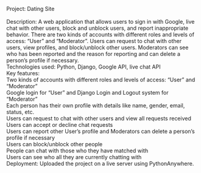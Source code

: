 Project: Dating Site<br><br>
Description: A web application that allows users to sign in with Google, live chat with other users, block and unblock users, and report inappropriate behavior. There are two kinds of accounts with different roles and levels of access: “User” and “Moderator”. Users can request to chat with other users, view profiles, and block/unblock other users. Moderators can see who has been reported and the reason for reporting and can delete a person’s profile if necessary.<br>
Technologies used: Python, Django, Google API, live chat API<br>
Key features:<br>
Two kinds of accounts with different roles and levels of access: “User” and “Moderator”<br>
Google login for “User” and Django Login and Logout system for “Moderator”<br>
Each person has their own profile with details like name, gender, email, status, etc.<br>
Users can request to chat with other users and view all requests received<br>
Users can accept or decline chat requests<br>
Users can report other User’s profile and Moderators can delete a person’s profile if necessary<br>
Users can block/unblock other people<br>
People can chat with those who they have matched with<br>
Users can see who all they are currently chatting with<br>
Deployment: Uploaded the project on a live server using PythonAnywhere.<br>
